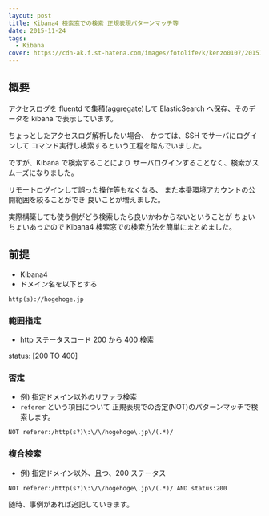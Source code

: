 ```yaml
---
layout: post
title: Kibana4 検索窓での検索 正規表現パターンマッチ等
date: 2015-11-24
tags:
  - Kibana
cover: https://cdn-ak.f.st-hatena.com/images/fotolife/k/kenzo0107/20151124/20151124123137.png
---
```


## 概要

アクセスログを fluentd で集積(aggregate)して
ElasticSearch へ保存、そのデータを kibana で表示しています。

ちょっとしたアクセスログ解析したい場合、
かつては、SSH でサーバにログインして
コマンド実行し検索するという工程を踏んでいました。

ですが、Kibana で検索することにより
サーバログインすることなく、検索がスムーズになりました。

リモートログインして誤った操作等もなくなる、
また本番環境アカウントの公開範囲を絞ることができ
良いことが増えました。

実際構築しても使う側がどう検索したら良いかわからないということが
ちょいちょいあったので
Kibana4 検索窓での検索方法を簡単にまとめました。

## 前提

- Kibana4
- ドメイン名を以下とする

`http(s)://hogehoge.jp`

### 範囲指定

- http ステータスコード 200 から 400 検索

status: [200 TO 400]

### 否定

- 例) 指定ドメイン以外のリファラ検索
- `referer` という項目について 正規表現での否定(NOT)のパターンマッチで検索します。

```
NOT referer:/http(s?)\:\/\/hogehoge\.jp\/(.*)/
```

### 複合検索

- 例) 指定ドメイン以外、且つ、200 ステータス

```
NOT referer:/http(s?)\:\/\/hogehoge\.jp\/(.*)/ AND status:200
```

随時、事例があれば追記していきます。
